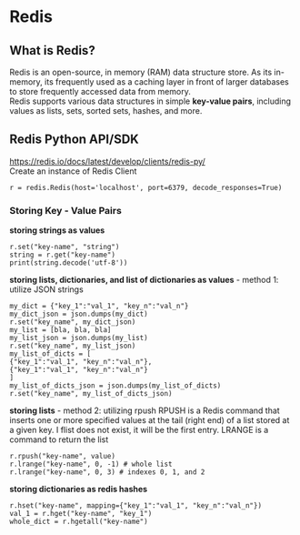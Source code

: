 # Redis  

## What is Redis?
Redis is an open-source, in memory (RAM) data structure store. As its in-memory, its frequently used as a caching layer in front of larger databases to store frequently accessed data from memory.  
Redis supports various data structures in simple **key-value pairs**, including values as lists, sets, sorted sets, hashes, and more.  

## Redis Python API/SDK  
https://redis.io/docs/latest/develop/clients/redis-py/  
Create an instance of Redis Client
```
r = redis.Redis(host='localhost', port=6379, decode_responses=True)
```

### Storing Key - Value Pairs
**storing strings as values**
```
r.set("key-name", "string")
string = r.get("key-name")
print(string.decode('utf-8'))
```  
**storing lists, dictionaries, and list of dictionaries as values** - method 1: utilize JSON strings  
```
my_dict = {"key_1":"val_1", "key_n":"val_n"}
my_dict_json = json.dumps(my_dict)
r.set("key_name", my_dict_json)
my_list = [bla, bla, bla]
my_list_json = json.dumps(my_list)
r.set("key_name", my_list_json)
my_list_of_dicts = [
{"key_1":"val_1", "key_n":"val_n"},
{"key_1":"val_1", "key_n":"val_n"}
]
my_list_of_dicts_json = json.dumps(my_list_of_dicts)
r.set("key_name", my_list_of_dicts_json)
```
**storing lists** - method 2: utilizing rpush
RPUSH is a Redis command that inserts one or more specified values at the tail (right end) of a list stored at a given key. I flist does not exist, it will be the first entry.
LRANGE is a command to return the list
```
r.rpush("key-name", value)
r.lrange("key-name", 0, -1) # whole list
r.lrange("key-name", 0, 3) # indexes 0, 1, and 2
```
  
**storing dictionaries as redis hashes** 
```
r.hset("key-name", mapping={"key_1":"val_1", "key_n":"val_n"})
val_1 = r.hget("key-name", "key_1")
whole_dict = r.hgetall("key-name")
```
